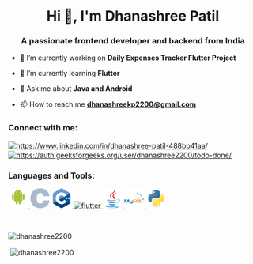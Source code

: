 <h1 align="center">Hi 👋, I'm Dhanashree Patil</h1>
<h3 align="center">A passionate frontend developer and backend from India</h3>

- 🔭 I’m currently working on **Daily Expenses Tracker Flutter Project**

- 🌱 I’m currently learning **Flutter**

- 💬 Ask me about **Java and Android**

- 📫 How to reach me **dhanashreekp2200@gmail.com**

<h3 align="left">Connect with me:</h3>
<p align="left">
<a href="https://linkedin.com/in/https://www.linkedin.com/in/dhanashree-patil-488bb41aa/" target="blank"><img align="center" src="https://cdn.jsdelivr.net/npm/simple-icons@3.0.1/icons/linkedin.svg" alt="https://www.linkedin.com/in/dhanashree-patil-488bb41aa/" height="30" width="40" /></a>
<a href="https://auth.geeksforgeeks.org/user/https://auth.geeksforgeeks.org/user/dhanashree2200/todo-done/" target="blank"><img align="center" src="https://cdn.jsdelivr.net/npm/simple-icons@3.0.1/icons/geeksforgeeks.svg" alt="https://auth.geeksforgeeks.org/user/dhanashree2200/todo-done/" height="30" width="40" /></a>
</p>

<h3 align="left">Languages and Tools:</h3>
<p align="left"> <a href="https://developer.android.com" target="_blank"> <img src="https://raw.githubusercontent.com/devicons/devicon/master/icons/android/android-original-wordmark.svg" alt="android" width="40" height="40"/> </a> <a href="https://www.cprogramming.com/" target="_blank"> <img src="https://raw.githubusercontent.com/devicons/devicon/master/icons/c/c-original.svg" alt="c" width="40" height="40"/> </a> <a href="https://www.w3schools.com/cpp/" target="_blank"> <img src="https://raw.githubusercontent.com/devicons/devicon/master/icons/cplusplus/cplusplus-original.svg" alt="cplusplus" width="40" height="40"/> </a> <a href="https://flutter.dev" target="_blank"> <img src="https://www.vectorlogo.zone/logos/flutterio/flutterio-icon.svg" alt="flutter" width="40" height="40"/> </a> <a href="https://www.java.com" target="_blank"> <img src="https://raw.githubusercontent.com/devicons/devicon/master/icons/java/java-original.svg" alt="java" width="40" height="40"/> </a> <a href="https://www.mysql.com/" target="_blank"> <img src="https://raw.githubusercontent.com/devicons/devicon/master/icons/mysql/mysql-original-wordmark.svg" alt="mysql" width="40" height="40"/> </a> <a href="https://www.python.org" target="_blank"> <img src="https://raw.githubusercontent.com/devicons/devicon/master/icons/python/python-original.svg" alt="python" width="40" height="40"/> </a> </p>
<br>
<p><img align="left" src="https://github-readme-stats.vercel.app/api/top-langs?username=dhanashree2200&show_icons=true&locale=en&layout=compact" alt="dhanashree2200" /></p>
<br>
<p>&nbsp;<img align="center" src="https://github-readme-stats.vercel.app/api?username=dhanashree2200&show_icons=true&locale=en" alt="dhanashree2200" /></p>
